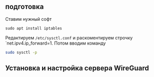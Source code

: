 
## подготовка

Ставим нужный софт

```
sudo apt install iptables
```

Редактируем `/etc/sysctl.conf` и раскоментируем строчку `net.ipv4.ip_forward=1.
Потом вводим команду
```sh
sudo sysctl -p
```

## Установка и настройка сервера WireGuard

